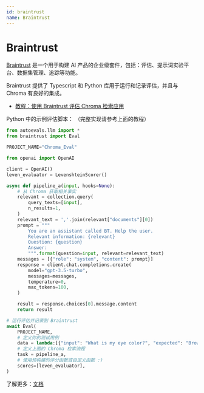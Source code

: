 ```yaml
---
id: braintrust
name: Braintrust
---
```


# Braintrust

[Braintrust](https://www.braintrustdata.com) 是一个用于构建 AI 产品的企业级套件，包括：评估、提示词实验平台、数据集管理、追踪等功能。

Braintrust 提供了 Typescript 和 Python 库用于运行和记录评估，并且与 Chroma 有良好的集成。

- [教程：使用 Braintrust 评估 Chroma 检索应用](https://www.braintrustdata.com/docs/examples/rag)

Python 中的示例评估脚本：
（完整实现请参考上面的教程）
```python
from autoevals.llm import *
from braintrust import Eval

PROJECT_NAME="Chroma_Eval"

from openai import OpenAI

client = OpenAI()
leven_evaluator = LevenshteinScorer()

async def pipeline_a(input, hooks=None):
    # 从 Chroma 获取相关事实
    relevant = collection.query(
        query_texts=[input],
        n_results=1,
    )
    relevant_text = ','.join(relevant["documents"][0])
    prompt = """
        You are an assistant called BT. Help the user.
        Relevant information: {relevant}
        Question: {question}
        Answer:
        """.format(question=input, relevant=relevant_text)
    messages = [{"role": "system", "content": prompt}]
    response = client.chat.completions.create(
        model="gpt-3.5-turbo",
        messages=messages,
        temperature=0,
        max_tokens=100,
    )

    result = response.choices[0].message.content
    return result

# 运行评估并记录到 Braintrust
await Eval(
    PROJECT_NAME,
    # 定义你的测试用例
    data = lambda:[{"input": "What is my eye color?", "expected": "Brown"}],
    # 定义上面的 Chroma 检索流程
    task = pipeline_a,
    # 使用预构建的评分函数或自定义函数 :)
    scores=[leven_evaluator],
)
```

了解更多：[文档](https://www.braintrustdata.com/docs)